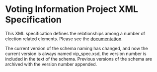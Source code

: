 # Voting Information Project XML Specification #

This XML specification defines the relationships among a number of election related elements. Please see the [documentation](http://votinginfoproject.github.com/vip-specification/).

The current version of the schema naming has changed, and now the current version is always named vip_spec.xsd, the version number is included in the text of the schema.  Previous versions of the schema are archived with the version number appended.